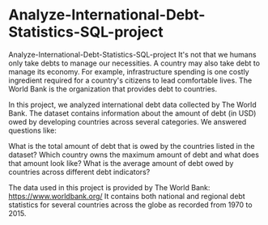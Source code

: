 # Analyze-International-Debt-Statistics-SQL-project
Analyze-International-Debt-Statistics-SQL-project
It's not that we humans only take debts to manage our necessities. A country may also take debt to manage its economy. For example, infrastructure spending is one costly ingredient required for a country's citizens to lead comfortable lives. The World Bank is the organization that provides debt to countries.

In this project, we analyzed international debt data collected by The World Bank. The dataset contains information about the amount of debt (in USD) owed by developing countries across several categories. We answered questions like:

What is the total amount of debt that is owed by the countries listed in the dataset? Which country owns the maximum amount of debt and what does that amount look like? What is the average amount of debt owed by countries across different debt indicators?

The data used in this project is provided by The World Bank: https://www.worldbank.org/ It contains both national and regional debt statistics for several countries across the globe as recorded from 1970 to 2015.

